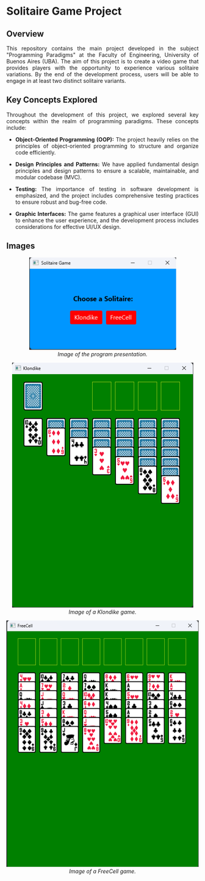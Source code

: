 # Solitaire Game Project

## Overview
<p align="justify">
This repository contains the main project developed in the subject "Programming Paradigms" at the Faculty of Engineering, University of Buenos Aires (UBA). The aim of this project is to create a video game that provides players with the opportunity to experience various solitaire variations. By the end of the development process, users will be able to engage in at least two distinct solitaire variants.

## Key Concepts Explored

<div style="text-align: justify;">

Throughout the development of this project, we explored several key concepts within the realm of programming paradigms. These concepts include:

- **Object-Oriented Programming (OOP):** The project heavily relies on the principles of object-oriented programming to structure and organize code efficiently.

- **Design Principles and Patterns:** We have applied fundamental design principles and design patterns to ensure a scalable, maintainable, and modular codebase (MVC).

- **Testing:** The importance of testing in software development is emphasized, and the project includes comprehensive testing practices to ensure robust and bug-free code.

- **Graphic Interfaces:** The game features a graphical user interface (GUI) to enhance the user experience, and the development process includes considerations for effective UI/UX design.

</div>

## Images

<p align="center">
  <img src="Images/Menu.png" alt="Presentation">
  <br>
  <em>Image of the program presentation.</em>
</p>

<p align="center">
  <img src="Images/Klondike.png" alt="Klondike Variant">
  <br>
  <em>Image of a Klondike game.</em>
</p>

<p align="center">
  <img src="Images/FreeCell.png" alt="FreeCell Variant">
  <br>
  <em>Image of a FreeCell game.</em>
</p>
